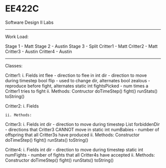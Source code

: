 # EE422C
Software Design II Labs

-----------------------------------------------------
Work Load:

Stage 1 - Matt
Stage 2 - Austin
Stage 3 - Split
Critter1 - Matt
Critter2 - Matt
Critter3 - Austin
Critter4 - Austin

-----------------------------------------------------
Classes:

Critter1:
	i. Fields
		int flee - direction to flee in
		int dir - direction to move during timestep
		bool flip - used to change dir, alternates
		bool zealous - reproduce before fight, alternates
		static int fightsPicked - num times a Critter1 tries to fight
	ii. Methods:
		Contructor
		doTimeStep()
		fight()
		runStats()
		toString()

Critter2:
	i. Fields
		
	
	ii. Methods:
	
Critter3:
	i. Fields
		int dir - direction to move during timestep
		List<Integer> forbiddenDir - directions that Critter3 CANNOT move in
		static int numBabies - number of offspring that all Critter3s have produced
	ii. Methods:
		Constructor
		doTimeStep()
		fight()
		runStats()
		toString()

Critter4:
	i. Fields
		int dir - direction to move during timestep
		static int numFights - number of fights that all Critter4s have accepted
	ii. Methods:
		Constructor
		doTimeStep()
		fight()
		runStats()
		toString()

